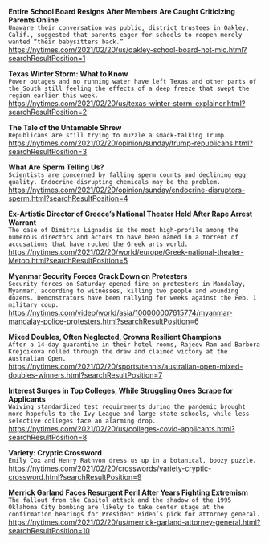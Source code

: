 **Entire School Board Resigns After Members Are Caught Criticizing Parents Online**\
`Unaware their conversation was public, district trustees in Oakley, Calif., suggested that parents eager for schools to reopen merely wanted “their babysitters back.”`\
https://nytimes.com/2021/02/20/us/oakley-school-board-hot-mic.html?searchResultPosition=1

**Texas Winter Storm: What to Know**\
`Power outages and no running water have left Texas and other parts of the South still feeling the effects of a deep freeze that swept the region earlier this week.`\
https://nytimes.com/2021/02/20/us/texas-winter-storm-explainer.html?searchResultPosition=2

**The Tale of the Untamable Shrew**\
`Republicans are still trying to muzzle a smack-talking Trump.`\
https://nytimes.com/2021/02/20/opinion/sunday/trump-republicans.html?searchResultPosition=3

**What Are Sperm Telling Us?**\
`Scientists are concerned by falling sperm counts and declining egg quality. Endocrine-disrupting chemicals may be the problem.`\
https://nytimes.com/2021/02/20/opinion/sunday/endocrine-disruptors-sperm.html?searchResultPosition=4

**Ex-Artistic Director of Greece’s National Theater Held After Rape Arrest Warrant**\
`The case of Dimitris Lignadis is the most high-profile among the numerous directors and actors to have been named in a torrent of accusations that have rocked the Greek arts world.`\
https://nytimes.com/2021/02/20/world/europe/Greek-national-theater-Metoo.html?searchResultPosition=5

**Myanmar Security Forces Crack Down on Protesters**\
`Security forces on Saturday opened fire on protesters in Mandalay, Myanmar, according to witnesses, killing two people and wounding dozens. Demonstrators have been rallying for weeks against the Feb. 1 military coup.`\
https://nytimes.com/video/world/asia/100000007615774/myanmar-mandalay-police-protesters.html?searchResultPosition=6

**Mixed Doubles, Often Neglected, Crowns Resilient Champions**\
`After a 14-day quarantine in their hotel rooms, Rajeev Ram and Barbora Krejcikova rolled through the draw and claimed victory at the Australian Open.`\
https://nytimes.com/2021/02/20/sports/tennis/australian-open-mixed-doubles-winners.html?searchResultPosition=7

**Interest Surges in Top Colleges, While Struggling Ones Scrape for Applicants**\
`Waiving standardized test requirements during the pandemic brought more hopefuls to the Ivy League and large state schools, while less-selective colleges face an alarming drop.`\
https://nytimes.com/2021/02/20/us/colleges-covid-applicants.html?searchResultPosition=8

**Variety: Cryptic Crossword**\
`Emily Cox and Henry Rathvon dress us up in a botanical, boozy puzzle.`\
https://nytimes.com/2021/02/20/crosswords/variety-cryptic-crossword.html?searchResultPosition=9

**Merrick Garland Faces Resurgent Peril After Years Fighting Extremism**\
`The fallout from the Capitol attack and the shadow of the 1995 Oklahoma City bombing are likely to take center stage at the confirmation hearings for President Biden’s pick for attorney general.`\
https://nytimes.com/2021/02/20/us/merrick-garland-attorney-general.html?searchResultPosition=10


